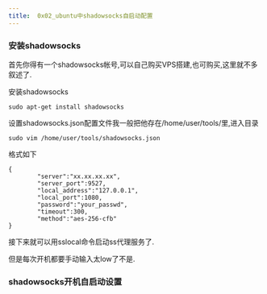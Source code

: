 ```yaml
---
title:  0x02_ubuntu中shadowsocks自启动配置
---
```


### 安装shadowsocks

首先你得有一个shadowsocks帐号,可以自己购买VPS搭建,也可购买,这里就不多叙述了.

安装shadowsocks

```
sudo apt-get install shadowsocks
```

设置shadowsocks.json配置文件我一般把他存在/home/user/tools/里,进入目录

```
sudo vim /home/user/tools/shadowsocks.json
```

格式如下

```
{
        "server":"xx.xx.xx.xx",
        "server_port":9527,
        "local_address":"127.0.0.1",
        "local_port":1080,
        "password":"your_passwd",
        "timeout":300,
        "method":"aes-256-cfb"
}
```
接下来就可以用sslocal命令启动ss代理服务了.

但是每次开机都要手动输入太low了不是.



### shadowsocks开机自启动设置

